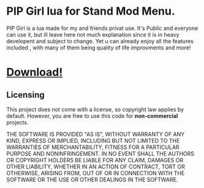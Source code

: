 # PIP Girl lua for Stand Mod Menu.
PIP Girl is a lua made for my and friends privat use.
It's Public and everyone can use it, but ill leave here not much explanation since it is in heavy developent and subject to change.
Yet u can already enjoy all the features included , with many of them being quality of life improvments and more!

# [Download!](https://github.com/LeaLangley/PIP-Girl/releases/download/Stable/PIP_Girl.pluto)

## Licensing

This project does not come with a license, so copyright law applies by default. However, you are free to use this code for **non-commercial** projects.

THE SOFTWARE IS PROVIDED "AS IS", WITHOUT WARRANTY OF ANY KIND, EXPRESS OR IMPLIED, INCLUDING BUT NOT LIMITED TO THE WARRANTIES OF MERCHANTABILITY, FITNESS FOR A PARTICULAR PURPOSE AND NONINFRINGEMENT. IN NO EVENT SHALL THE AUTHORS OR COPYRIGHT HOLDERS BE LIABLE FOR ANY CLAIM, DAMAGES OR OTHER LIABILITY, WHETHER IN AN ACTION OF CONTRACT, TORT OR OTHERWISE, ARISING FROM, OUT OF OR IN CONNECTION WITH THE SOFTWARE OR THE USE OR OTHER DEALINGS IN THE SOFTWARE.
